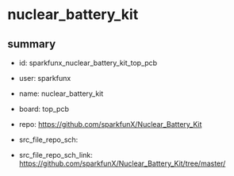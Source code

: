 # nuclear_battery_kit
 
## summary 
* id: sparkfunx_nuclear_battery_kit_top_pcb
* user: sparkfunx
* name: nuclear_battery_kit
* board: top_pcb
* repo: https://github.com/sparkfunX/Nuclear_Battery_Kit



* src_file_repo_sch: 
* src_file_repo_sch_link: https://github.com/sparkfunX/Nuclear_Battery_Kit/tree/master/




